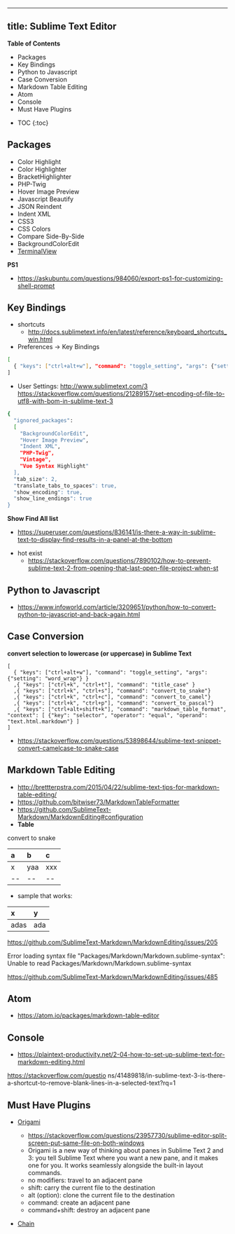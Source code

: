 
---
title: Sublime Text Editor
---

**Table of Contents**
<!-- MarkdownTOC -->

- Packages
- Key Bindings
- Python to Javascript
- Case Conversion
- Markdown Table Editing
- Atom
- Console
- Must Have Plugins

<!-- /MarkdownTOC -->
* TOC
{:toc}


## Packages
* Color Highlight
* Color Highlighter
* BracketHighlighter
* PHP-Twig
* Hover Image Preview
* Javascript Beautify
* JSON Reindent
* Indent XML
* CSS3
* CSS Colors
* Compare Side-By-Side
* BackgroundColorEdit
* [TerminalView](https://packagecontrol.io/packages/TerminalView)

**PS1**
* https://askubuntu.com/questions/984060/export-ps1-for-customizing-shell-prompt

## Key Bindings
* shortcuts
  - http://docs.sublimetext.info/en/latest/reference/keyboard_shortcuts_win.html
* Preferences -> Key Bindings
```bash
[
  { "keys": ["ctrl+alt+w"], "command": "toggle_setting", "args": {"setting": "word_wrap"} }
]
```
* User Settings:
http://www.sublimetext.com/3
https://stackoverflow.com/questions/21289157/set-encoding-of-file-to-utf8-with-bom-in-sublime-text-3
```bash
{
  "ignored_packages":
  [
    "BackgroundColorEdit",
    "Hover Image Preview",
    "Indent XML",
    "PHP-Twig",
    "Vintage",
    "Vue Syntax Highlight"
  ],
  "tab_size": 2,
  "translate_tabs_to_spaces": true,
  "show_encoding": true,
  "show_line_endings": true
}

```

**Show Find All list**
- https://superuser.com/questions/836141/is-there-a-way-in-sublime-text-to-display-find-results-in-a-panel-at-the-bottom
* hot exist
  * https://stackoverflow.com/questions/7890102/how-to-prevent-sublime-text-2-from-opening-that-last-open-file-project-when-st


## Python to Javascript
- https://www.infoworld.com/article/3209651/python/how-to-convert-python-to-javascript-and-back-again.html


## Case Conversion

**convert selection to lowercase (or uppercase) in Sublime Text**
```
[
  { "keys": ["ctrl+alt+w"], "command": "toggle_setting", "args": {"setting": "word_wrap"} }
  ,{ "keys": ["ctrl+k", "ctrl+t"], "command": "title_case" }
  ,{ "keys": ["ctrl+k", "ctrl+s"], "command": "convert_to_snake"}
  ,{ "keys": ["ctrl+k", "ctrl+c"], "command": "convert_to_camel"}
  ,{ "keys": ["ctrl+k", "ctrl+p"], "command": "convert_to_pascal"}
  ,{ "keys": ["ctrl+alt+shift+k"], "command": "markdown_table_format", "context": [ {"key": "selector", "operator": "equal", "operand": "text.html.markdown"} ]
]
```
* https://stackoverflow.com/questions/53898644/sublime-text-snippet-convert-camelcase-to-snake-case


## Markdown Table Editing
* http://brettterpstra.com/2015/04/22/sublime-text-tips-for-markdown-table-editing/
* https://github.com/bitwiser73/MarkdownTableFormatter
* https://github.com/SublimeText-Markdown/MarkdownEditing#configuration
* **Table**

convert to snake

| a  | b   | c   |
|:---|:----|:----|
| x  | yaa | xxx |
| -- | --  | --  |


* sample that works:

|x|y|
|:--|:--|
|adas|ada|




https://github.com/SublimeText-Markdown/MarkdownEditing/issues/205

Error loading syntax file "Packages/Markdown/Markdown.sublime-syntax": Unable to read Packages/Markdown/Markdown.sublime-syntax

https://github.com/SublimeText-Markdown/MarkdownEditing/issues/485

## Atom
* https://atom.io/packages/markdown-table-editor

## Console
* https://plaintext-productivity.net/2-04-how-to-set-up-sublime-text-for-markdown-editing.html


https://stackoverflow.com/questio
ns/41489818/in-sublime-text-3-is-there-a-shortcut-to-remove-blank-lines-in-a-selected-text?rq=1


## Must Have Plugins
* [Origami](https://github.com/SublimeText/Origami)
  - https://stackoverflow.com/questions/23957730/sublime-editor-split-screen-put-same-file-on-both-windows
  - Origami is a new way of thinking about panes in Sublime Text 2 and 3: you tell Sublime Text where you want a new pane, and it makes one for you. It works seamlessly alongside the built-in layout commands.
  - no modifiers: travel to an adjacent pane
  - shift: carry the current file to the destination
  - alt (option): clone the current file to the destination
  - command: create an adjacent pane
  - command+shift: destroy an adjacent pane

* [Chain](https://packagecontrol.io/packages/Chain%20of%20Command)